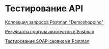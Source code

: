 # Тестирование API
[Коллекция запросов Postman "Demoshopping"](https://www.postman.com/margaritakolomytceva/workspace/my-workspace/collection/35071750-46ecb39f-8143-4b79-b3d9-2a648808867e?action=share&creator=35071750)

[Результаты прогона автотестов в Postman ](https://github.com/margaritakolomytceva/api/files/15442714/DemoShopping.postman_test_run.json)

[Тестирование SOAP-сервиса в Postman](https://www.postman.com/margaritakolomytceva/workspace/my-workspace/collection/35071750-b3aae7db-fae9-4422-9934-ea56d3578ca6?action=share&creator=35071750)


